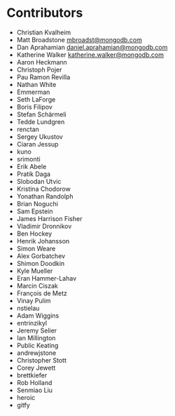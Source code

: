 # Contributors

  - Christian Kvalheim
  - Matt Broadstone <mbroadst@mongodb.com>
  - Dan Aprahamian <daniel.aprahamian@mongodb.com>
  - Katherine Walker <katherine.walker@mongodb.com>
  - Aaron Heckmann
  - Christoph Pojer
  - Pau Ramon Revilla
  - Nathan White
  - Emmerman
  - Seth LaForge
  - Boris Filipov
  - Stefan Schärmeli
  - Tedde Lundgren
  - renctan
  - Sergey Ukustov
  - Ciaran Jessup
  - kuno
  - srimonti
  - Erik Abele
  - Pratik Daga
  - Slobodan Utvic
  - Kristina Chodorow
  - Yonathan Randolph
  - Brian Noguchi
  - Sam Epstein
  - James Harrison Fisher
  - Vladimir Dronnikov
  - Ben Hockey
  - Henrik Johansson
  - Simon Weare
  - Alex Gorbatchev
  - Shimon Doodkin
  - Kyle Mueller
  - Eran Hammer-Lahav
  - Marcin Ciszak
  - François de Metz
  - Vinay Pulim
  - nstielau
  - Adam Wiggins
  - entrinzikyl
  - Jeremy Selier
  - Ian Millington
  - Public Keating
  - andrewjstone
  - Christopher Stott
  - Corey Jewett
  - brettkiefer
  - Rob Holland
  - Senmiao Liu
  - heroic
  - gitfy
